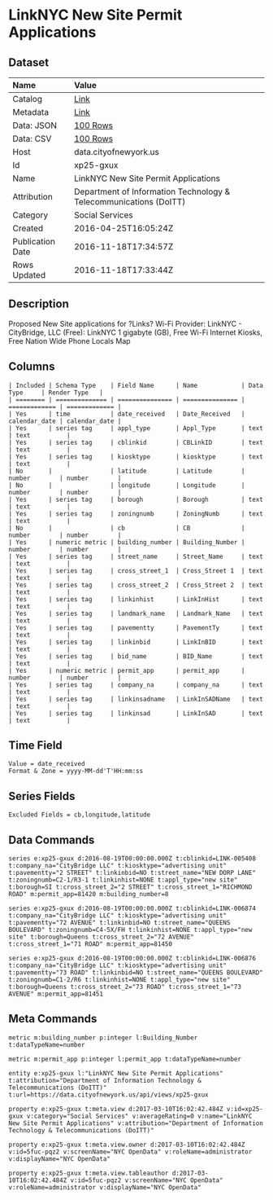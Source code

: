 # LinkNYC New Site Permit Applications

## Dataset

| Name | Value |
| :--- | :---- |
| Catalog | [Link](https://catalog.data.gov/dataset/linknyc-new-site-permit-applications) |
| Metadata | [Link](https://data.cityofnewyork.us/api/views/xp25-gxux) |
| Data: JSON | [100 Rows](https://data.cityofnewyork.us/api/views/xp25-gxux/rows.json?max_rows=100) |
| Data: CSV | [100 Rows](https://data.cityofnewyork.us/api/views/xp25-gxux/rows.csv?max_rows=100) |
| Host | data.cityofnewyork.us |
| Id | xp25-gxux |
| Name | LinkNYC New Site Permit Applications |
| Attribution | Department of Information Technology & Telecommunications (DoITT) |
| Category | Social Services |
| Created | 2016-04-25T16:05:24Z |
| Publication Date | 2016-11-18T17:34:57Z |
| Rows Updated | 2016-11-18T17:33:44Z |

## Description

Proposed New Site applications for ?Links? Wi-Fi Provider: LinkNYC - CityBridge, LLC (Free): LinkNYC 1 gigabyte (GB), Free Wi-Fi Internet Kiosks, Free Nation Wide Phone Locals Map

## Columns

```ls
| Included | Schema Type    | Field Name      | Name            | Data Type     | Render Type   |
| ======== | ============== | =============== | =============== | ============= | ============= |
| Yes      | time           | date_received   | Date_Received   | calendar_date | calendar_date |
| Yes      | series tag     | appl_type       | Appl_Type       | text          | text          |
| Yes      | series tag     | cblinkid        | CBLinkID        | text          | text          |
| Yes      | series tag     | kiosktype       | kiosktype       | text          | text          |
| No       |                | latitude        | Latitude        | number        | number        |
| No       |                | longitude       | Longitude       | number        | number        |
| Yes      | series tag     | borough         | Borough         | text          | text          |
| Yes      | series tag     | zoningnumb      | ZoningNumb      | text          | text          |
| No       |                | cb              | CB              | number        | number        |
| Yes      | numeric metric | building_number | Building_Number | number        | number        |
| Yes      | series tag     | street_name     | Street_Name     | text          | text          |
| Yes      | series tag     | cross_street_1  | Cross_Street 1  | text          | text          |
| Yes      | series tag     | cross_street_2  | Cross_Street 2  | text          | text          |
| Yes      | series tag     | linkinhist      | LinkInHist      | text          | text          |
| Yes      | series tag     | landmark_name   | Landmark_Name   | text          | text          |
| Yes      | series tag     | pavementty      | PavementTy      | text          | text          |
| Yes      | series tag     | linkinbid       | LinkInBID       | text          | text          |
| Yes      | series tag     | bid_name        | BID_Name        | text          | text          |
| Yes      | numeric metric | permit_app      | permit_app      | number        | number        |
| Yes      | series tag     | company_na      | company_na      | text          | text          |
| Yes      | series tag     | linkinsadname   | LinkInSADName   | text          | text          |
| Yes      | series tag     | linkinsad       | LinkInSAD       | text          | text          |
```

## Time Field

```ls
Value = date_received
Format & Zone = yyyy-MM-dd'T'HH:mm:ss
```

## Series Fields

```ls
Excluded Fields = cb,longitude,latitude
```

## Data Commands

```ls
series e:xp25-gxux d:2016-08-19T00:00:00.000Z t:cblinkid=LINK-005408 t:company_na="CityBridge LLC" t:kiosktype="advertising unit" t:pavementty="2 STREET" t:linkinbid=NO t:street_name="NEW DORP LANE" t:zoningnumb=C2-1/R3-1 t:linkinhist=NONE t:appl_type="new site" t:borough=SI t:cross_street_2="2 STREET" t:cross_street_1="RICHMOND ROAD" m:permit_app=81420 m:building_number=8

series e:xp25-gxux d:2016-08-19T00:00:00.000Z t:cblinkid=LINK-006874 t:company_na="CityBridge LLC" t:kiosktype="advertising unit" t:pavementty="72 AVENUE" t:linkinbid=NO t:street_name="QUEENS BOULEVARD" t:zoningnumb=C4-5X/FH t:linkinhist=NONE t:appl_type="new site" t:borough=Queens t:cross_street_2="72 AVENUE" t:cross_street_1="71 ROAD" m:permit_app=81450

series e:xp25-gxux d:2016-08-19T00:00:00.000Z t:cblinkid=LINK-006876 t:company_na="CityBridge LLC" t:kiosktype="advertising unit" t:pavementty="73 ROAD" t:linkinbid=NO t:street_name="QUEENS BOULEVARD" t:zoningnumb=C1-2/R6 t:linkinhist=NONE t:appl_type="new site" t:borough=Queens t:cross_street_2="73 ROAD" t:cross_street_1="73 AVENUE" m:permit_app=81451
```

## Meta Commands

```ls
metric m:building_number p:integer l:Building_Number t:dataTypeName=number

metric m:permit_app p:integer l:permit_app t:dataTypeName=number

entity e:xp25-gxux l:"LinkNYC New Site Permit Applications" t:attribution="Department of Information Technology & Telecommunications (DoITT)" t:url=https://data.cityofnewyork.us/api/views/xp25-gxux

property e:xp25-gxux t:meta.view d:2017-03-10T16:02:42.484Z v:id=xp25-gxux v:category="Social Services" v:averageRating=0 v:name="LinkNYC New Site Permit Applications" v:attribution="Department of Information Technology & Telecommunications (DoITT)"

property e:xp25-gxux t:meta.view.owner d:2017-03-10T16:02:42.484Z v:id=5fuc-pqz2 v:screenName="NYC OpenData" v:roleName=administrator v:displayName="NYC OpenData"

property e:xp25-gxux t:meta.view.tableauthor d:2017-03-10T16:02:42.484Z v:id=5fuc-pqz2 v:screenName="NYC OpenData" v:roleName=administrator v:displayName="NYC OpenData"
```